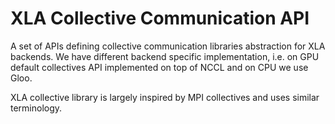 # XLA Collective Communication API

A set of APIs defining collective communication libraries abstraction for XLA
backends. We have different backend specific implementation, i.e. on GPU default
collectives API implemented on top of NCCL and on CPU we use Gloo.

XLA collective library is largely inspired by MPI collectives and uses similar
terminology.